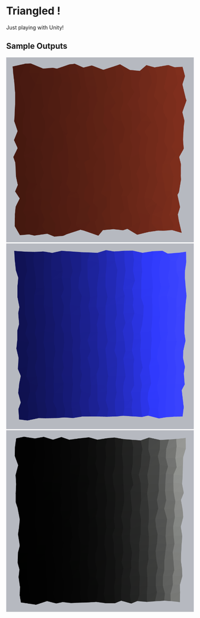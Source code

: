 # Triangled !

Just playing with Unity!

## Sample Outputs

![RED](Screenshot/DEMO.png "RED")
![BLUE](Screenshot/DEMO2.png "BLEU")
![BLACK](Screenshot/DEMO3.png "BLACK")